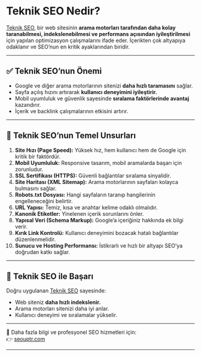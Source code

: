 # Teknik SEO Nedir?  

[Teknik SEO](https://seouptr.com), bir web sitesinin **arama motorları tarafından daha kolay taranabilmesi, indekslenebilmesi ve performans açısından iyileştirilmesi** için yapılan optimizasyon çalışmalarını ifade eder. İçerikten çok altyapıya odaklanır ve SEO’nun en kritik ayaklarından biridir.  

---

## ✅ Teknik SEO’nun Önemi  
- Google ve diğer arama motorlarının sitenizi **daha hızlı taramasını** sağlar.  
- Sayfa açılış hızını artırarak **kullanıcı deneyimini iyileştirir.**  
- Mobil uyumluluk ve güvenlik sayesinde **sıralama faktörlerinde avantaj** kazandırır.  
- İçerik ve backlink çalışmalarının etkisini artırır.  

---

## 🔧 Teknik SEO’nun Temel Unsurları  
1. **Site Hızı (Page Speed):** Yüksek hız, hem kullanıcı hem de Google için kritik bir faktördür.  
2. **Mobil Uyumluluk:** Responsive tasarım, mobil aramalarda başarı için zorunludur.  
3. **SSL Sertifikası (HTTPS):** Güvenli bağlantılar sıralama sinyalidir.  
4. **Site Haritası (XML Sitemap):** Arama motorlarının sayfaları kolayca bulmasını sağlar.  
5. **Robots.txt Dosyası:** Hangi sayfaların taranıp hangilerinin engelleneceğini belirtir.  
6. **URL Yapısı:** Temiz, kısa ve anahtar kelime odaklı olmalıdır.  
7. **Kanonik Etiketler:** Yinelenen içerik sorunlarını önler.  
8. **Yapısal Veri (Schema Markup):** Google’a içeriğiniz hakkında ek bilgi verir.  
9. **Kırık Link Kontrolü:** Kullanıcı deneyimini bozacak hatalı bağlantılar düzenlenmelidir.  
10. **Sunucu ve Hosting Performansı:** İstikrarlı ve hızlı bir altyapı SEO’ya doğrudan katkı sağlar.  

---

## 🚀 Teknik SEO ile Başarı  
Doğru uygulanan [Teknik SEO](https://seouptr.com) sayesinde:  
- Web siteniz **daha hızlı indekslenir.**  
- Arama motorları sitenizi daha iyi anlar.  
- Kullanıcı deneyimi ve sıralamalar yükselir.  

---

🔗 Daha fazla bilgi ve profesyonel SEO hizmetleri için:  
👉 [seouptr.com](https://seouptr.com)  

---
